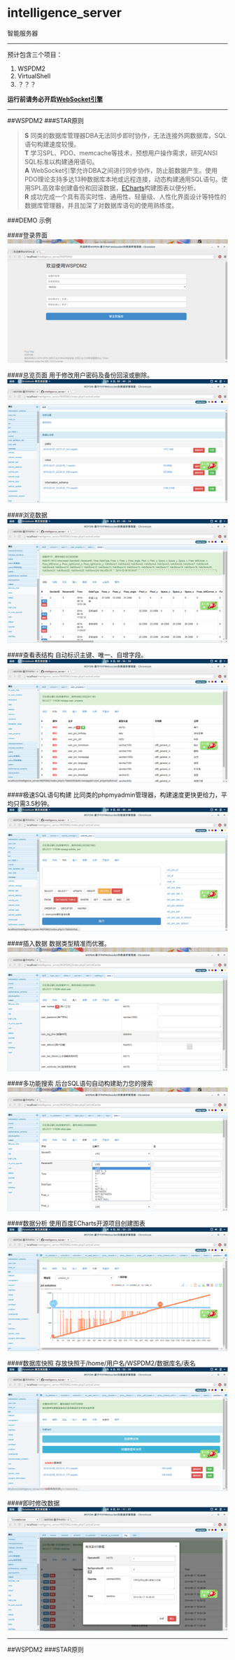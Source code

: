 # intelligence_server
智能服务器

---

预计包含三个项目：  
1. WSPDM2  
2. VirtualShell  
3. ？？？

**运行前请务必开启[WebSocket引擎](https://github.com/SUTFutureCoder/WebSocket-Engine)**

---

##WSPDM2
###STAR原则

> **S** 同类的数据库管理器DBA无法同步即时协作，无法连接外网数据库，SQL语句构建速度较慢。  
> **T** 学习SPL、PDO、memcache等技术，预想用户操作需求，研究ANSI SQL标准以构建通用语句。  
> **A** WebSocket引擎允许DBA之间进行同步协作，防止脏数据产生。使用PDO理论支持多达13种数据库本地或远程连接，动态构建通用SQL语句。使用SPL高效率创建备份和回滚数据，[ECharts](https://github.com/ecomfe/echarts)构建图表以便分析。  
> **R** 成功完成一个具有高实时性、通用性、轻量级、人性化界面设计等特性的数据库管理器，并且加深了对数据库语句的使用熟练度。     

###DEMO 示例


####登录界面
![登录界面](https://github.com/SUTFutureCoder/intelligence_server/blob/master/example-img/WSPDM2_01.png?raw=true)

####总览页面
用于修改用户密码及备份回滚或删除。
![总览页面](https://github.com/SUTFutureCoder/intelligence_server/blob/master/example-img/WSPDM2_02.png?raw=true)

####浏览数据
![浏览数据](https://github.com/SUTFutureCoder/intelligence_server/blob/master/example-img/WSPDM2_03.png?raw=true)

####查看表结构
自动标识主键、唯一、自增字段。
![查看表结构](https://github.com/SUTFutureCoder/intelligence_server/blob/master/example-img/WSPDM2_04.png?raw=true)

####极速SQL语句构建
比同类的phpmyadmin管理器，构建速度更快更给力，平均只需3.5秒钟。
![极速SQL语句构建](https://github.com/SUTFutureCoder/intelligence_server/blob/master/example-img/WSPDM2_05.png?raw=true)

####插入数据
数据类型精准而优雅。
![插入数据](https://github.com/SUTFutureCoder/intelligence_server/blob/master/example-img/WSPDM2_10.png?raw=true)

####多功能搜索
后台SQL语句自动构建助力您的搜索
![多功能搜索](https://github.com/SUTFutureCoder/intelligence_server/blob/master/example-img/WSPDM2_08.png?raw=true)

####数据分析
使用百度ECharts开源项目创建图表
![数据分析](https://github.com/SUTFutureCoder/intelligence_server/blob/master/example-img/WSPDM2_06.png?raw=true)

####数据库快照
存放快照于/home/用户名/WSPDM2/数据库名/表名
![数据库快照](https://github.com/SUTFutureCoder/intelligence_server/blob/master/example-img/WSPDM2_07.png?raw=true)

####即时修改数据
![即时修改数据](https://github.com/SUTFutureCoder/intelligence_server/blob/master/example-img/WSPDM2_09.png?raw=true)

---

##WSPDM2
###STAR原则


